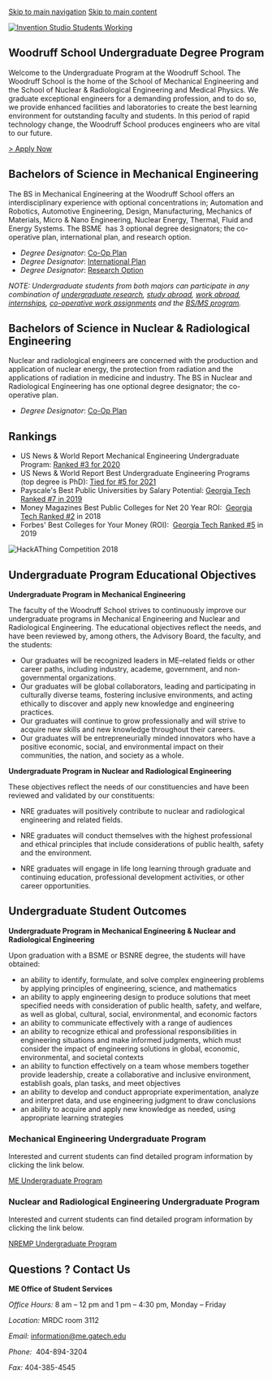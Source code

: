 [Skip to main navigation](https://me.gatech.edu/undergraduate-program#main-navigation) [Skip to main content](https://me.gatech.edu/undergraduate-program#main-content)

[![Invention Studio Students Working](https://me.gatech.edu/sites/default/files/2021-04/InventionStudioStudents2.jpg)](https://admission.gatech.edu/apply)

## Woodruff School Undergraduate Degree Program

Welcome to the Undergraduate Program at the Woodruff School. The Woodruff School is the home of the School of Mechanical Engineering and the School of Nuclear & Radiological Engineering and Medical Physics. We graduate exceptional engineers for a demanding profession, and to do so, we provide enhanced facilities and laboratories to create the best learning environment for outstanding faculty and students. In this period of rapid technology change, the Woodruff School produces engineers who are vital to our future.

[\> Apply Now](https://admission.gatech.edu/apply)

## Bachelors of Science in Mechanical Engineering

The BS in Mechanical Engineering at the Woodruff School offers an interdisciplinary experience with optional concentrations in; Automation and Robotics, Automotive Engineering, Design, Manufacturing, Mechanics of Materials, Micro & Nano Engineering, Nuclear Energy, Thermal, Fluid and Energy Systems. The BSME  has 3 optional degree designators; the co-operative plan, international plan, and research option.

- _Degree Designator_: [Co-Op Plan](http://www.coop.gatech.edu/)
- _Degree Designator_: [International Plan](http://www.internationalplan.gatech.edu/)
- _Degree Designator_: [Research Option](http://undergradresearch.gatech.edu/research-option)

_NOTE: Undergraduate students from both majors can participate in any combination of [undergraduate research](https://me.gatech.edu/undergraduate-research-0), [study abroad](http://www.oie.gatech.edu/sa), [work abroad](http://www.workabroad.gatech.edu/), [internships](http://www.gtip.gatech.edu/), [co-operative work assignments](http://www.coop.gatech.edu/) and the [BS/MS program](https://me.gatech.edu/bsms-0)._

## Bachelors of Science in Nuclear & Radiological Engineering

Nuclear and radiological engineers are concerned with the production and application of nuclear energy, the protection from radiation and the applications of radiation in medicine and industry. The BS in Nuclear and Radiological Engineering has one optional degree designator; the co-operative plan.

- _Degree Designator_: [Co-Op Plan](http://www.coop.gatech.edu/)

## Rankings

- US News & World Report Mechanical Engineering Undergraduate Program: [Ranked #3 for 2020](https://www.usnews.com/best-colleges/rankings/engineering-doctorate-mechanical)
- US News & World Report Best Undergraduate Engineering Programs (top degree is PhD): [Tied for #5 for 2021](https://www.usnews.com/best-graduate-schools/top-engineering-schools/mechanical-engineering-rankings)
- Payscale's Best Public Universities by Salary Potential: [Georgia Tech Ranked #7 in 2019](http://www.payscale.com/college-salary-report/best-schools-by-type/bachelors/public-schools)
- Money Magazines Best Public Colleges for Net 20 Year ROI:  [Georgia Tech Ranked #2](http://money.com/money/4748643/public-colleges-best-return-on-investment-2018/) in 2018
- Forbes' Best Colleges for Your Money (ROI):  [Georgia Tech Ranked #5](https://www.forbes.com/sites/johnwasik/2019/08/16/which-colleges-offer-the-highest-return/#7831b1f36f1f) in 2019

![HackAThing Competition 2018](https://me.gatech.edu/sites/default/files/2021-04/30562231387_8da0025a61_o_2.jpg)

## Undergraduate Program Educational Objectives

**Undergraduate Program in Mechanical Engineering**

The faculty of the Woodruff School strives to continuously improve our undergraduate programs in Mechanical Engineering and Nuclear and Radiological Engineering. The educational objectives reflect the needs, and have been reviewed by, among others, the Advisory Board, the faculty, and the students:

- Our graduates will be recognized leaders in ME–related fields or other career paths, including industry, academe, government, and non-governmental organizations.
- Our graduates will be global collaborators, leading and participating in culturally diverse teams, fostering inclusive environments, and acting ethically to discover and apply new knowledge and engineering practices.
- Our graduates will continue to grow professionally and will strive to acquire new skills and new knowledge throughout their careers.
- Our graduates will be entrepreneurially minded innovators who have a positive economic, social, and environmental impact on their communities, the nation, and society as a whole.

**Undergraduate Program in Nuclear and Radiological Engineering**

These objectives reflect the needs of our constituencies and have been reviewed and validated by our constituents:

- NRE graduates will positively contribute to nuclear and radiological engineering and related fields.

- NRE graduates will conduct themselves with the highest professional and ethical principles that include considerations of public health, safety and the environment.
- NRE graduates will engage in life long learning through graduate and continuing education, professional development activities, or other career opportunities.

## Undergraduate Student Outcomes

**Undergraduate Program in Mechanical Engineering & Nuclear and Radiological Engineering**

Upon graduation with a BSME or BSNRE degree, the students will have obtained:

- an ability to identify, formulate, and solve complex engineering problems by applying principles of engineering, science, and mathematics
- an ability to apply engineering design to produce solutions that meet specified needs with consideration of public health, safety, and welfare, as well as global, cultural, social, environmental, and economic factors
- an ability to communicate effectively with a range of audiences
- an ability to recognize ethical and professional responsibilities in engineering situations and make informed judgments, which must consider the impact of engineering solutions in global, economic, environmental, and societal contexts
- an ability to function effectively on a team whose members together provide leadership, create a collaborative and inclusive environment, establish goals, plan tasks, and meet objectives
- an ability to develop and conduct appropriate experimentation, analyze and interpret data, and use engineering judgment to draw conclusions
- an ability to acquire and apply new knowledge as needed, using appropriate learning strategies

### Mechanical Engineering Undergraduate Program

Interested and current students can find detailed program information by clicking the link below.

[ME Undergraduate Program](https://me.gatech.edu/me-undergraduate-program)

### Nuclear and Radiological Engineering Undergraduate Program

Interested and current students can find detailed program information by clicking the link below.

[NREMP Undergraduate Program](https://me.gatech.edu/nremp-undergraduate-program)

## Questions ? Contact Us

**ME Office of Student Services**

_Office Hours:_ 8 am – 12 pm and 1 pm – 4:30 pm, Monday – Friday

_Location:_ MRDC room 3112

_Email:_ [information@me.gatech.edu](mailto:information@me.gatech.edu)

_Phone:_  404-894-3204

_Fax:_ 404-385-4545